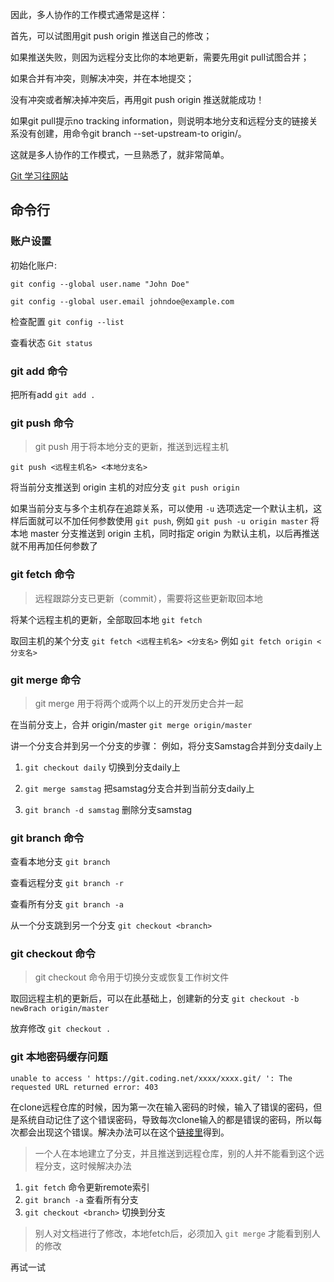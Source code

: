 因此，多人协作的工作模式通常是这样：

首先，可以试图用git push origin <branch-name>推送自己的修改；

如果推送失败，则因为远程分支比你的本地更新，需要先用git pull试图合并；

如果合并有冲突，则解决冲突，并在本地提交；

没有冲突或者解决掉冲突后，再用git push origin <branch-name>推送就能成功！

如果git pull提示no tracking information，则说明本地分支和远程分支的链接关系没有创建，用命令git branch --set-upstream-to <branch-name> origin/<branch-name>。

这就是多人协作的工作模式，一旦熟悉了，就非常简单。

[Git 学习往网站](https://www.yiibai.com/git/git_basic_concepts.html)

## 命令行

### 账户设置

初始化账户:

`git config --global user.name "John Doe"`

`git config --global user.email johndoe@example.com`

检查配置 `git config --list`

查看状态 `Git status`

### git add 命令

把所有add `git add .`

### git push 命令

> git push 用于将本地分支的更新，推送到远程主机

`git push <远程主机名> <本地分支名>`


将当前分支推送到 origin 主机的对应分支 `git push origin`

如果当前分支与多个主机存在追踪关系，可以使用 `-u` 选项选定一个默认主机，这样后面就可以不加任何参数使用 `git push`, 例如 `git push -u origin master` 将本地 master 分支推送到 origin 主机，同时指定 origin 为默认主机，以后再推送就不用再加任何参数了

### git fetch 命令
> 远程跟踪分支已更新（commit），需要将这些更新取回本地

将某个远程主机的更新，全部取回本地 `git fetch`

取回主机的某个分支 `git fetch <远程主机名> <分支名>` 例如 `git fetch origin <分支名>`

### git merge 命令

> git merge 用于将两个或两个以上的开发历史合并一起

在当前分支上，合并 origin/master `git merge origin/master`

讲一个分支合并到另一个分支的步骤：
例如，将分支Samstag合并到分支daily上

1. `git checkout daily` 切换到分支daily上

2. `git merge samstag` 把samstag分支合并到当前分支daily上

3. `git branch -d samstag` 删除分支samstag

### git branch 命令

查看本地分支 `git branch`

查看远程分支 `git branch -r`

查看所有分支 `git branch -a`

从一个分支跳到另一个分支 `git checkout <branch>`

### git checkout 命令

> git checkout 命令用于切换分支或恢复工作树文件

取回远程主机的更新后，可以在此基础上，创建新的分支 `git checkout -b newBrach origin/master`

放弃修改 `git checkout .`

### git 本地密码缓存问题

~~~
unable to access ' https://git.coding.net/xxxx/xxxx.git/ ': The requested URL returned error: 403
~~~

在clone远程仓库的时候，因为第一次在输入密码的时候，输入了错误的密码，但是系统自动记住了这个错误密码，导致每次clone输入的都是错误的密码，所以每次都会出现这个错误。解决办法可以在这个[链接里](https://www.jianshu.com/p/77b0340a02f3)得到。


> 一个人在本地建立了分支，并且推送到远程仓库，别的人并不能看到这个远程分支，这时候解决办法

1. `git fetch` 命令更新remote索引
2. `git branch -a` 查看所有分支
3. `git checkout <branch>` 切换到分支


> 别人对文档进行了修改，本地fetch后，必须加入 `git merge` 才能看到别人的修改

再试一试
